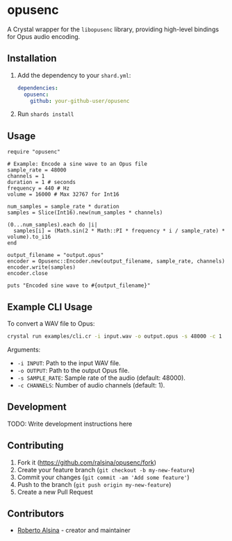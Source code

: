 # opusenc

A Crystal wrapper for the `libopusenc` library, providing high-level bindings for Opus audio encoding.

## Installation

1. Add the dependency to your `shard.yml`:

   ```yaml
   dependencies:
     opusenc:
       github: your-github-user/opusenc
   ```

2. Run `shards install`

## Usage

```crystal
require "opusenc"

# Example: Encode a sine wave to an Opus file
sample_rate = 48000
channels = 1
duration = 1 # seconds
frequency = 440 # Hz
volume = 16000 # Max 32767 for Int16

num_samples = sample_rate * duration
samples = Slice(Int16).new(num_samples * channels)

(0...num_samples).each do |i|
  samples[i] = (Math.sin(2 * Math::PI * frequency * i / sample_rate) * volume).to_i16
end

output_filename = "output.opus"
encoder = Opusenc::Encoder.new(output_filename, sample_rate, channels)
encoder.write(samples)
encoder.close

puts "Encoded sine wave to #{output_filename}"
```

## Example CLI Usage

To convert a WAV file to Opus:

```bash
crystal run examples/cli.cr -i input.wav -o output.opus -s 48000 -c 1
```

Arguments:
*   `-i INPUT`: Path to the input WAV file.
*   `-o OUTPUT`: Path to the output Opus file.
*   `-s SAMPLE_RATE`: Sample rate of the audio (default: 48000).
*   `-c CHANNELS`: Number of audio channels (default: 1).

## Development

TODO: Write development instructions here

## Contributing

1. Fork it (<https://github.com/ralsina/opusenc/fork>)
2. Create your feature branch (`git checkout -b my-new-feature`)
3. Commit your changes (`git commit -am 'Add some feature'`)
4. Push to the branch (`git push origin my-new-feature`)
5. Create a new Pull Request

## Contributors

- [Roberto Alsina](https://github.com/ralsina) - creator and maintainer
